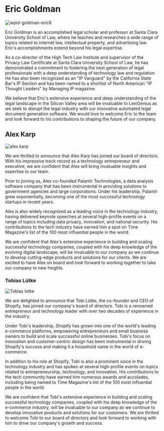# **Eric Goldman**

![wpid-goldman-eric6](https://user-images.githubusercontent.com/75275365/234805044-9d64b07a-62a1-4522-98e8-938df7feadf9.jpg)

Eric Goldman is an accomplished legal scholar and professor at Santa Clara University School of Law, where he teaches and researches a wide range of topics related to internet law, intellectual property, and advertising law. Eric's accomplishments extend beyond his legal expertise. 

As a co-director of the High Tech Law Institute and supervisor of the Privacy Law Certificate at Santa Clara University School of Law, he has demonstrated a commitment to fostering the next generation of legal professionals with a deep understanding of technology law and regulation. He has also been recognized as an "IP Vanguard" by the California State Bar's IP Section and has been named to a shortlist of North American "IP Thought Leaders" by Managing IP magazine.

We believe that Eric's extensive experience and deep understanding of the legal landscape in the Silicon Valley area will be invaluable to LexiGenius as we seek to disrupt the legal industry with our innovative automated legal document generation software. We would love to welcome Eric to the team and look forward to his contributions to shaping the future of our company.


## **Alex Karp**

![alex karp](https://user-images.githubusercontent.com/75275365/235064397-8ccd8f5f-7678-4d29-86e8-39076ef53d98.jpg)

We are thrilled to announce that Alex Karp has joined our board of directors. With his impressive track record as a technology entrepreneur and executive, we are confident that Alex will bring invaluable insights and expertise to our team.

Prior to joining us, Alex co-founded Palantir Technologies, a data analysis software company that has been instrumental in providing solutions to government agencies and large corporations. Under his leadership, Palantir grew exponentially, becoming one of the most successful technology startups in recent years.

Alex is also widely recognized as a leading voice in the technology industry, having delivered keynote speeches at several high-profile events on a range of topics including data privacy, innovation, and national security. His contributions to the tech industry have earned him a spot on Time Magazine's list of the 100 most influential people in the world.

We are confident that Alex's extensive experience in building and scaling successful technology companies, coupled with his deep knowledge of the evolving digital landscape, will be invaluable to our company as we continue to develop cutting-edge products and solutions for our clients. We are excited to have Alex on board and look forward to working together to take our company to new heights.


### **Tobias Lütke**

![Tobias lotke](https://user-images.githubusercontent.com/75275365/235065132-0026ebbf-8d5a-4e2f-b75a-e1be9676af17.jpg)

We are delighted to announce that Tobi Lütke, the co-founder and CEO of Shopify, has joined our company's board of directors. Tobi is a renowned entrepreneur and technology leader with over two decades of experience in the industry.

Under Tobi's leadership, Shopify has grown into one of the world's leading e-commerce platforms, empowering entrepreneurs and small business owners to build and scale successful online businesses. Tobi's focus on innovation and customer-centric design has been instrumental in driving Shopify's success and making it a household name in the world of e-commerce.

In addition to his role at Shopify, Tobi is also a prominent voice in the technology industry and has spoken at several high-profile events on topics related to entrepreneurship, technology, and innovation. His contributions to the tech community have earned him numerous awards and accolades, including being named to Time Magazine's list of the 100 most influential people in the world.

We are confident that Tobi's extensive experience in building and scaling successful technology companies, coupled with his deep knowledge of the e-commerce industry, will be invaluable to our company as we continue to develop innovative products and solutions for our customers. We are thrilled to welcome Tobi to our board of directors and look forward to working with him to drive our company's growth and success.

